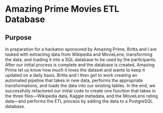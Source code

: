 # Amazing Prime Movies ETL Database

## Purpose

In preparation for a hackaton sponsored by Amazing Prime, Britta and I are tasked with extracting data from Wikipedia and MovieLens, transforming the data, and loading it into a SQL database to be used by the participants. After our initial process is complete and the database is created, Amazing Prime let us know how much it loves the dataset and wants to keep it updated on a daily basis. Britta and I then got to work creating an automated pipeline that takes in new data, performs the appropriate transformations, and loads the data into our existing tables. In the end, we successfully refactored our initial code  to create one function that takes in the three files—Wikipedia data, Kaggle metadata, and the MovieLens rating data—and performs the ETL process by adding the data to a PostgreSQL database.
